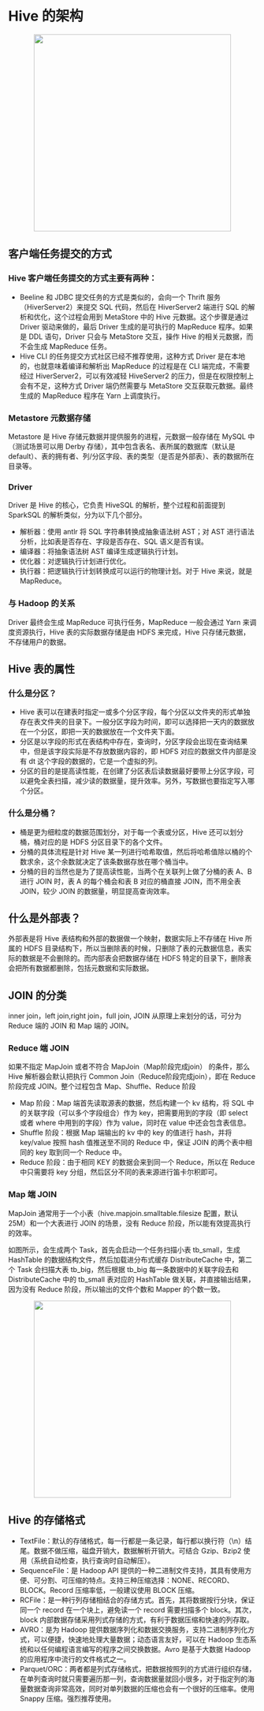 # Hive 的架构

<div align=center><img src="https://raw.githubusercontent.com/shuainuo/DATA-WAERHOUSE/main/%E5%9B%BE%E5%BA%8A/Hive%E6%9E%B6%E6%9E%84%E5%9B%BE.png" width="400"></div> 

## 客户端任务提交的方式
### Hive 客户端任务提交的方式主要有两种：
- Beeline 和 JDBC 提交任务的方式是类似的，会向一个 Thrift 服务（HiverServer2）来提交 SQL 代码，然后在 HiverServer2 端进行 SQL 的解析和优化，这个过程会用到 MetaStore 中的 Hive 元数据。这个步骤是通过 Driver 驱动来做的，最后 Driver 生成的是可执行的 MapReduce 程序。如果是 DDL 语句，Driver 只会与 MetaStore 交互，操作 Hive 的相关元数据，而不会生成 MapReduce 任务。
- Hive CLI 的任务提交方式社区已经不推荐使用，这种方式 Driver 是在本地的，也就意味着编译和解析出 MapReduce 的过程是在 CLI 端完成，不需要经过 HiverServer2，可以有效减轻 HiveServer2 的压力，但是在权限控制上会有不足，这种方式 Driver 端仍然需要与 MetaStore 交互获取元数据。最终生成的 MapReduce 程序在 Yarn 上调度执行。
### Metastore 元数据存储
Metastore 是 Hive 存储元数据并提供服务的进程，元数据一般存储在 MySQL 中（测试场景可以用 Derby 存储），其中包含表名、表所属的数据库（默认是 default）、表的拥有者、列/分区字段、表的类型（是否是外部表）、表的数据所在目录等。
### Driver
Driver 是 Hive 的核心，它负责 HiveSQL 的解析，整个过程和前面提到 SparkSQL 的解析类似，分为以下几个部分。
- 解析器：使用 antlr 将 SQL 字符串转换成抽象语法树 AST；对 AST 进行语法分析，比如表是否存在、字段是否存在、SQL 语义是否有误。
- 编译器：将抽象语法树 AST 编译生成逻辑执行计划。
- 优化器：对逻辑执行计划进行优化。
- 执行器：把逻辑执行计划转换成可以运行的物理计划。对于 Hive 来说，就是 MapReduce。
### 与 Hadoop 的关系
Driver 最终会生成 MapReduce 可执行任务，MapReduce 一般会通过 Yarn 来调度资源执行，Hive 表的实际数据存储是由 HDFS 来完成，Hive 只存储元数据，不存储用户的数据。



## Hive 表的属性
### 什么是分区？
- Hive 表可以在建表时指定一或多个分区字段，每个分区以文件夹的形式单独存在表文件夹的目录下。一般分区字段为时间，即可以选择把一天内的数据放在一个分区，即把一天的数据放在一个文件夹下面。
- 分区是以字段的形式在表结构中存在，查询时，分区字段会出现在查询结果中，但是该字段实际是不存放数据内容的，即 HDFS 对应的数据文件内部是没有 dt 这个字段的数据的，它是一个虚拟的列。
- 分区的目的是提高读性能，在创建了分区表后读数据最好要带上分区字段，可以避免全表扫描，减少读的数据量，提升效率。另外，写数据也要指定写入哪个分区。

### 什么是分桶？
- 桶是更为细粒度的数据范围划分，对于每一个表或分区，Hive 还可以划分桶，桶对应的是 HDFS 分区目录下的各个文件。
- 分桶的具体流程是针对 Hive 某一列进行哈希取值，然后将哈希值除以桶的个数求余，这个余数就决定了该条数据存放在哪个桶当中。
- 分桶的目的当然也是为了提高读性能，当两个在关联列上做了分桶的表 A、B 进行 JOIN 时，表 A 的每个桶会和表 B 对应的桶直接 JOIN，而不用全表 JOIN，较少 JOIN 的数据量，明显提高查询效率。

## 什么是外部表？

外部表是将 Hive 表结构和外部的数据做一个映射，数据实际上不存储在 Hive 所属的 HDFS 目录结构下，所以当删除表的时候，只删除了表的元数据信息，表实际的数据是不会删除的。而内部表会把数据存储在 HDFS 特定的目录下，删除表会把所有数据都删除，包括元数据和实际数据。

## JOIN 的分类
inner join，left join,right join，full join,
JOIN 从原理上来划分的话，可分为 Reduce 端的 JOIN 和 Map 端的 JOIN。
### Reduce 端 JOIN
如果不指定 MapJoin 或者不符合 MapJoin（Map阶段完成join） 的条件，那么 Hive 解析器会默认把执行 Common Join（Reduce阶段完成join），即在 Reduce 阶段完成 JOIN。整个过程包含 Map、Shuffle、Reduce 阶段
- Map 阶段：Map 端首先读取源表的数据，然后构建一个 kv 结构，将 SQL 中的关联字段（可以多个字段组合）作为 key，把需要用到的字段（即 select 或者 where 中用到的字段）作为 value，同时在 value 中还会包含表信息。
- Shuffle 阶段：根据 Map 端输出的 kv 中的 key 的值进行 hash，并将 key/value 按照 hash 值推送至不同的 Reduce 中，保证 JOIN 的两个表中相同的 key 取到同一个 Reduce 中。
- Reduce 阶段：由于相同 KEY 的数据会来到同一个 Reduce，所以在 Reduce 中只需要将 key 分组，然后区分不同的表来源进行笛卡尔积即可。

### Map 端 JOIN
MapJoin 通常用于一个小表（hive.mapjoin.smalltable.filesize 配置，默认 25M）和一个大表进行 JOIN 的场景，没有 Reduce 阶段，所以能有效提高执行的效率。

如图所示，会生成两个 Task，首先会启动一个任务扫描小表 tb_small，生成 HashTable 的数据结构文件，然后加载进分布式缓存 DistributeCache 中，第二个 Task 会扫描大表 tb_big，然后根据 tb_big 每一条数据中的关联字段去和 DistributeCache 中的 tb_small 表对应的 HashTable 做关联，并直接输出结果，因为没有 Reduce 阶段，所以输出的文件个数和 Mapper 的个数一致。
<div align=center><img src="https://raw.githubusercontent.com/shuainuo/DATA-WAERHOUSE/main/%E5%9B%BE%E5%BA%8A/Mapjoin%E5%8E%9F%E7%90%86%E5%9B%BE.png" width="400"></div>

## Hive 的存储格式
- TextFile：默认的存储格式，每一行都是一条记录，每行都以换行符（\n）结尾。数据不做压缩，磁盘开销大，数据解析开销大。可结合 Gzip、Bzip2 使用（系统自动检查，执行查询时自动解压）。
- SequenceFile：是 Hadoop API 提供的一种二进制文件支持，其具有使用方便、可分割、可压缩的特点。支持三种压缩选择：NONE、RECORD、BLOCK。Record 压缩率低，一般建议使用 BLOCK 压缩。
- RCFile：是一种行列存储相结合的存储方式。首先，其将数据按行分块，保证同一个 record 在一个块上，避免读一个 record 需要扫描多个 block。其次，block 内部数据存储采用列式存储的方式，有利于数据压缩和快速的列存取。
- AVRO：是为 Hadoop 提供数据序列化和数据交换服务，支持二进制序列化方式，可以便捷，快速地处理大量数据；动态语言友好，可以在 Hadoop 生态系统和以任何编程语言编写的程序之间交换数据。Avro 是基于大数据 Hadoop 的应用程序中流行的文件格式之一。
- Parquet/ORC：两者都是列式存储格式，把数据按照列的方式进行组织存储，在单列查询时就只需要遍历那一列，查询数据量就回小很多，对于指定列的海量数据查询非常高效，同时对单列数据的压缩也会有一个很好的压缩率。使用 Snappy 压缩。强烈推荐使用。
